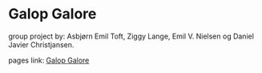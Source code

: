 # Galop Galore

group project by:
Asbjørn Emil Toft, Ziggy Lange, Emil V. Nielsen og Daniel Javier Christjansen.

pages link: [Galop Galore](https://emilvn.github.io/horsing-around)
